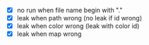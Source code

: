 - [x] no run when file name begin with "."
- [x] leak when path wrong (no leak if id wrong)
- [x] leak when color wrong (leak with color id)
- [x] leak when map wrong